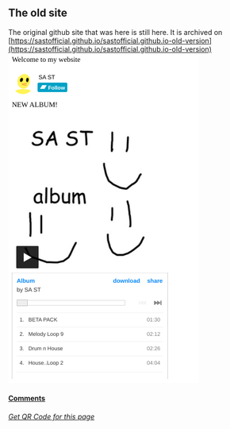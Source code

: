 ## The old site
The original github site that was here is still here. It is archived on [https://sastofficial.github.io/sastofficial.github.io-old-version](https://sastofficial.github.io/sastofficial.github.io-old-version)
![Screenshot Of The Old Site](../../assets/img/old-site.png)
#### [Comments](https://github.com/sastofficial/sastofficial.github.io/discussions/30)
###### [Get QR Code for this page](https://sastofficial.github.io/assets/img/qr/old%20site.png)
